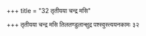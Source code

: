 +++
title = "32 तृतीयया चन्द्र मसि"

+++
तृतीयया चन्द्र मसि तिलतण्डुलान्क्षुद्र पश्स्वुस्त्ययनकामः ३२